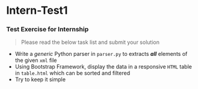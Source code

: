 # Intern-Test1

### Test Exercise for Internship

> Please read the below task list and submit your solution

- Write a *generic* Python parser in `parser.py` to extracts ***all*** elements of the given `xml` file 
- Using Bootstrap Framework, display the data in a responsive `HTML` table in `table.html` which can be sorted and filtered
- Try to keep it simple
